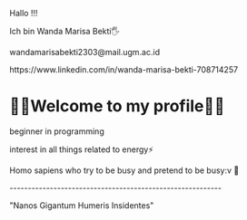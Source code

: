 <p> Hallo !!!
<p> Ich bin Wanda Marisa Bekti🖐
<p> wandamarisabekti2303@mail.ugm.ac.id
<p> https://www.linkedin.com/in/wanda-marisa-bekti-708714257

# 🌻🌻Welcome to my profile🌻🌻
<p> beginner in programming
<p> interest in all things related to energy⚡
<p> Homo sapiens who try to be busy and pretend to be busy:v 🦉
<p> ----------------------------------------------------------
<p> 
<p> "Nanos Gigantum Humeris Insidentes"
